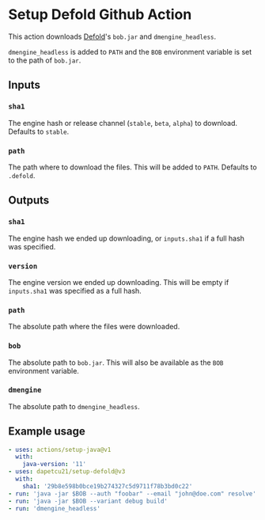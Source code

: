 # Setup Defold Github Action

This action downloads [Defold](https://defold.com)'s `bob.jar` and `dmengine_headless`.

`dmengine_headless` is added to `PATH` and the `BOB` environment variable is
set to the path of `bob.jar`.

## Inputs

### `sha1`

The engine hash or release channel (`stable`, `beta`, `alpha`) to download.
Defaults to `stable`.

### `path`

The path where to download the files. This will be added to `PATH`. Defaults to `.defold`. 

## Outputs

### `sha1`

The engine hash we ended up downloading, or `inputs.sha1` if a full hash was specified.

### `version`

The engine version we ended up downloading. This will be empty if `inputs.sha1` 
was specified as a full hash.

### `path`

The absolute path where the files were downloaded.

### `bob`

The absolute path to `bob.jar`. This will also be available as the `BOB` 
environment variable.

### `dmengine`

The absolute path to `dmengine_headless`.

## Example usage

```yml
- uses: actions/setup-java@v1
  with:
    java-version: '11'
- uses: dapetcu21/setup-defold@v3
  with:
    sha1: '29b8e598b0bce19b274327c5d9711f78b3bd0c22'
- run: 'java -jar $BOB --auth "foobar" --email "john@doe.com" resolve'
- run: 'java -jar $BOB --variant debug build'
- run: 'dmengine_headless'
```
